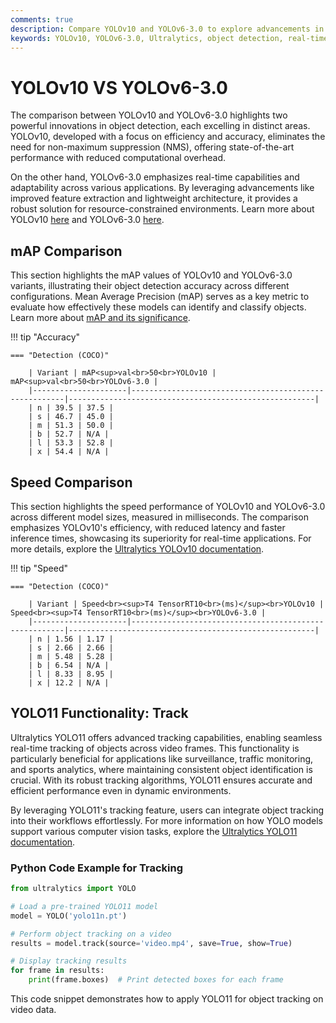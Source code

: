 ```yaml
---
comments: true
description: Compare YOLOv10 and YOLOv6-3.0 to explore advancements in object detection, real-time AI, and edge AI. Discover how these models perform in terms of accuracy, speed, and efficiency for computer vision applications. Dive into their innovative features, such as YOLOv10’s NMS-free training and YOLOv6’s Anchor-Aided Training strategy, to determine the best fit for your needs.
keywords: YOLOv10, YOLOv6-3.0, Ultralytics, object detection, real-time AI, edge AI, computer vision, model comparison, NMS-free training, Anchor-Aided Training
---
```


# YOLOv10 VS YOLOv6-3.0

The comparison between YOLOv10 and YOLOv6-3.0 highlights two powerful innovations in object detection, each excelling in distinct areas. YOLOv10, developed with a focus on efficiency and accuracy, eliminates the need for non-maximum suppression (NMS), offering state-of-the-art performance with reduced computational overhead.

On the other hand, YOLOv6-3.0 emphasizes real-time capabilities and adaptability across various applications. By leveraging advancements like improved feature extraction and lightweight architecture, it provides a robust solution for resource-constrained environments. Learn more about YOLOv10 [here](https://docs.ultralytics.com/models/yolov10/) and YOLOv6-3.0 [here](https://www.ultralytics.com/).


## mAP Comparison

This section highlights the mAP values of YOLOv10 and YOLOv6-3.0 variants, illustrating their object detection accuracy across different configurations. Mean Average Precision (mAP) serves as a key metric to evaluate how effectively these models can identify and classify objects. Learn more about [mAP and its significance](https://www.ultralytics.com/glossary/mean-average-precision-map).


!!! tip "Accuracy"

	=== "Detection (COCO)"

		| Variant | mAP<sup>val<br>50<br>YOLOv10 | mAP<sup>val<br>50<br>YOLOv6-3.0 |
		|---------------------|-------------------------------------------------------|-------------------------------------------------------|
		| n | 39.5 | 37.5 |
		| s | 46.7 | 45.0 |
		| m | 51.3 | 50.0 |
		| b | 52.7 | N/A |
		| l | 53.3 | 52.8 |
		| x | 54.4 | N/A |
		

## Speed Comparison

This section highlights the speed performance of YOLOv10 and YOLOv6-3.0 across different model sizes, measured in milliseconds. The comparison emphasizes YOLOv10's efficiency, with reduced latency and faster inference times, showcasing its superiority for real-time applications. For more details, explore the [Ultralytics YOLOv10 documentation](https://docs.ultralytics.com/models/yolov10/).


!!! tip "Speed"

	=== "Detection (COCO)"

		| Variant | Speed<br><sup>T4 TensorRT10<br>(ms)</sup><br>YOLOv10 | Speed<br><sup>T4 TensorRT10<br>(ms)</sup><br>YOLOv6-3.0 |
		|---------------------|-------------------------------------------------------|-------------------------------------------------------|
		| n | 1.56 | 1.17 |
		| s | 2.66 | 2.66 |
		| m | 5.48 | 5.28 |
		| b | 6.54 | N/A |
		| l | 8.33 | 8.95 |
		| x | 12.2 | N/A |

## YOLO11 Functionality: Track

Ultralytics YOLO11 offers advanced tracking capabilities, enabling seamless real-time tracking of objects across video frames. This functionality is particularly beneficial for applications like surveillance, traffic monitoring, and sports analytics, where maintaining consistent object identification is crucial. With its robust tracking algorithms, YOLO11 ensures accurate and efficient performance even in dynamic environments.

By leveraging YOLO11's tracking feature, users can integrate object tracking into their workflows effortlessly. For more information on how YOLO models support various computer vision tasks, explore the [Ultralytics YOLO11 documentation](https://docs.ultralytics.com/tasks/).

### Python Code Example for Tracking

```python
from ultralytics import YOLO

# Load a pre-trained YOLO11 model
model = YOLO('yolo11n.pt')

# Perform object tracking on a video
results = model.track(source='video.mp4', save=True, show=True)

# Display tracking results
for frame in results:
    print(frame.boxes)  # Print detected boxes for each frame
```

This code snippet demonstrates how to apply YOLO11 for object tracking on video data.
